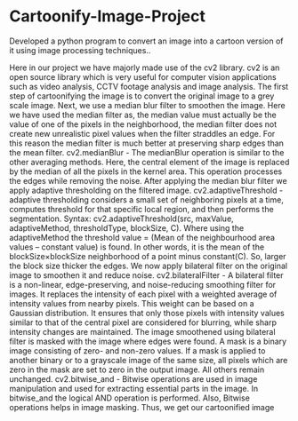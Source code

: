 # Cartoonify-Image-Project
Developed a python program to convert an image into a cartoon version of it using image processing techniques..

Here in our project we have majorly made use of the cv2 library.
cv2 is an open source library which is very useful for computer vision applications such as video
analysis, CCTV footage analysis and image analysis.
The first step of cartoonifying the image is to convert the original image to a grey scale image.
Next, we use a median blur filter to smoothen the image. Here we have used the median filter as, the
median value must actually be the value of one of the pixels in the neighborhood, the median filter
does not create new unrealistic pixel values when the filter straddles an edge. For this reason the
median filter is much better at preserving sharp edges than the mean filter.
cv2.medianBlur - The medianBlur operation is similar to the other averaging methods. Here, the
central element of the image is replaced by the median of all the pixels in the kernel area. This
operation processes the edges while removing the noise.
After applying the median blur filter we apply adaptive thresholding on the filtered image.
cv2.adaptiveThreshold - adaptive thresholding considers a small set of neighboring pixels at a time,
computes threshold for that specific local region, and then performs the segmentation. Syntax:
cv2.adaptiveThreshold(src, maxValue, adaptiveMethod, thresholdType, blockSize, C). Where using the
adaptiveMethod the threshold value = (Mean of the neighbourhood area values – constant value) is
found. In other words, it is the mean of the blockSize×blockSize neighborhood of a point minus
constant(C). So, larger the block size thicker the edges.
We now apply bilateral filter on the original image to smoothen it and reduce noise.
cv2.bilateralFilter - A bilateral filter is a non-linear, edge-preserving, and noise-reducing smoothing
filter for images. It replaces the intensity of each pixel with a weighted average of intensity values
from nearby pixels. This weight can be based on a Gaussian distribution. It ensures that only those
pixels with intensity values similar to that of the central pixel are considered for blurring, while sharp
intensity changes are maintained.
The image smoothened using bilateral filter is masked with the image where edges were found.
A mask is a binary image consisting of zero- and non-zero values. If a mask is applied to another
binary or to a grayscale image of the same size, all pixels which are zero in the mask are set to zero in
the output image. All others remain unchanged.
cv2.bitwise_and - Bitwise operations are used in image manipulation and used for extracting
essential parts in the image. In bitwise_and the logical AND operation is performed. Also, Bitwise
operations helps in image masking.
Thus, we get our cartoonified image
